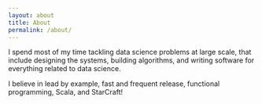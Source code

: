 ```yaml
---
layout: about
title: About
permalink: /about/
---
```


I spend most of my time tackling data science problems at large scale, that
include designing the systems, building algorithms, and writing software for
everything related to data science.

I believe in lead by example, fast and frequent release, functional
programming, Scala, and StarCraft!


